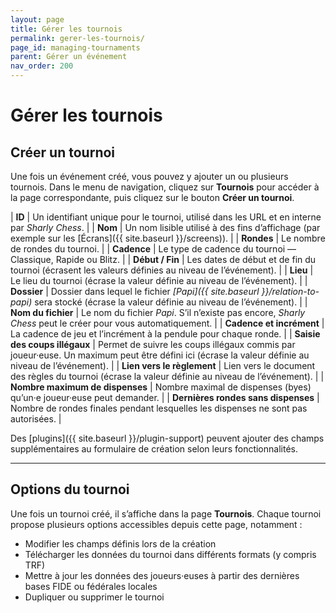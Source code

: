 ```yaml
---
layout: page
title: Gérer les tournois
permalink: gerer-les-tournois/
page_id: managing-tournaments
parent: Gérer un événement
nav_order: 200
---
```


# Gérer les tournois

## Créer un tournoi

Une fois un événement créé, vous pouvez y ajouter un ou plusieurs tournois.
Dans le menu de navigation, cliquez sur **Tournois** pour accéder à la page correspondante, puis cliquez sur le bouton **Créer un tournoi**.

| **ID** | Un identifiant unique pour le tournoi, utilisé dans les URL et en interne par _Sharly Chess_. |
| **Nom** | Un nom lisible utilisé à des fins d’affichage (par exemple sur les [Écrans]({{ site.baseurl }}/screens)). |
| **Rondes** | Le nombre de rondes du tournoi. |
| **Cadence** | Le type de cadence du tournoi — Classique, Rapide ou Blitz. |
| **Début / Fin** | Les dates de début et de fin du tournoi (écrasent les valeurs définies au niveau de l’événement). |
| **Lieu** | Le lieu du tournoi (écrase la valeur définie au niveau de l’événement). |
| **Dossier** | Dossier dans lequel le fichier _[Papi]({{ site.baseurl }}/relation-to-papi)_ sera stocké (écrase la valeur définie au niveau de l’événement). |
| **Nom du fichier** | Le nom du fichier _Papi_. S’il n’existe pas encore, _Sharly Chess_ peut le créer pour vous automatiquement. |
| **Cadence et incrément** | La cadence de jeu et l’incrément à la pendule pour chaque ronde. |
| **Saisie des coups illégaux** | Permet de suivre les coups illégaux commis par joueur·euse. Un maximum peut être défini ici (écrase la valeur définie au niveau de l’événement). |
| **Lien vers le règlement** | Lien vers le document des règles du tournoi (écrase la valeur définie au niveau de l’événement). |
| **Nombre maximum de dispenses** | Nombre maximal de dispenses (byes) qu’un·e joueur·euse peut demander. |
| **Dernières rondes sans dispenses** | Nombre de rondes finales pendant lesquelles les dispenses ne sont pas autorisées. |

Des [plugins]({{ site.baseurl }}/plugin-support) peuvent ajouter des champs supplémentaires au formulaire de création selon leurs fonctionnalités.

---

## Options du tournoi

Une fois un tournoi créé, il s’affiche dans la page **Tournois**. Chaque tournoi propose plusieurs options accessibles depuis cette page, notamment :

- Modifier les champs définis lors de la création
- Télécharger les données du tournoi dans différents formats (y compris TRF)
- Mettre à jour les données des joueurs·euses à partir des dernières bases FIDE ou fédérales locales
- Dupliquer ou supprimer le tournoi
